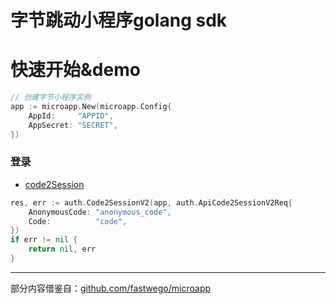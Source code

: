 # 字节跳动小程序golang sdk

# 快速开始&demo
```go
// 创建字节小程序实例
app := microapp.New(microapp.Config{
    AppId:     "APPID",
    AppSecret: "SECRET",
})
```

### 登录
- [code2Session](https://microapp.bytedance.com/docs/zh-CN/mini-app/develop/server/log-in/code-2-session)
```go
res, err := auth.Code2SessionV2(app, auth.ApiCode2SessionV2Req{
    AnonymousCode: "anonymous_code",
    Code:          "code",
})
if err != nil {
    return nil, err
}
```





---
部分内容借鉴自：[github.com/fastwego/microapp](https://github.com/21888/microapp)

